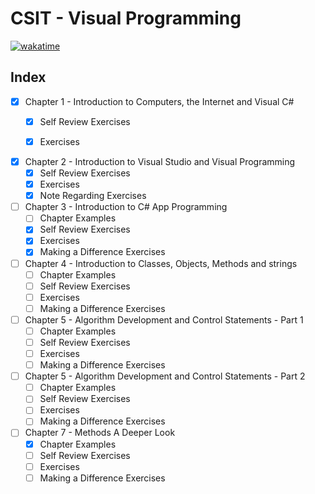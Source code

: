 # CSIT - Visual Programming

[![wakatime](https://wakatime.com/badge/github/karsterr/CSIT-Visual-Programming.svg)](https://wakatime.com/badge/github/karsterr/CSIT-Visual-Programming)

## **Index**

- [x] Chapter 1 - Introduction to Computers, the Internet and Visual C#
    - [x] Self Review Exercises
    - [x] Exercises


- [x] Chapter 2 - Introduction to Visual Studio and Visual Programming
    - [x] Self Review Exercises
    - [x] Exercises
    - [x] Note Regarding Exercises

- [ ] Chapter 3 - Introduction to C# App Programming
    - [ ] Chapter Examples
    - [x] Self Review Exercises
    - [x] Exercises
    - [x] Making a Difference Exercises

- [ ] Chapter 4 - Introduction to Classes, Objects, Methods and strings
    - [ ] Chapter Examples
    - [ ] Self Review Exercises
    - [ ] Exercises
    - [ ] Making a Difference Exercises

- [ ] Chapter 5 - Algorithm Development and Control Statements - Part 1
    - [ ] Chapter Examples
    - [ ] Self Review Exercises
    - [ ] Exercises
    - [ ] Making a Difference Exercises

- [ ] Chapter 5 - Algorithm Development and Control Statements - Part 2
    - [ ] Chapter Examples
    - [ ] Self Review Exercises
    - [ ] Exercises
    - [ ] Making a Difference Exercises

- [ ] Chapter 7 - Methods A Deeper Look
    - [x] Chapter Examples
    - [ ] Self Review Exercises
    - [ ] Exercises
    - [ ] Making a Difference Exercises
